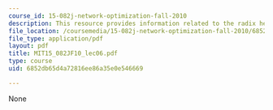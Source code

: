 ```yaml
---
course_id: 15-082j-network-optimization-fall-2010
description: This resource provides information related to the radix heap algorithm.
file_location: /coursemedia/15-082j-network-optimization-fall-2010/6852db65d4a72816ee86a35e0e546669_MIT15_082JF10_lec06.pdf
file_type: application/pdf
layout: pdf
title: MIT15_082JF10_lec06.pdf
type: course
uid: 6852db65d4a72816ee86a35e0e546669

---
```

None